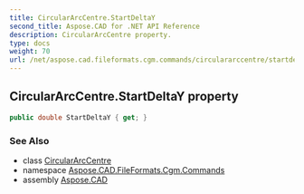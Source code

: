 ```yaml
---
title: CircularArcCentre.StartDeltaY
second_title: Aspose.CAD for .NET API Reference
description: CircularArcCentre property. 
type: docs
weight: 70
url: /net/aspose.cad.fileformats.cgm.commands/circulararccentre/startdeltay/
---
```

## CircularArcCentre.StartDeltaY property

```csharp
public double StartDeltaY { get; }
```

### See Also

* class [CircularArcCentre](../)
* namespace [Aspose.CAD.FileFormats.Cgm.Commands](../../circulararccentre/)
* assembly [Aspose.CAD](../../../)


